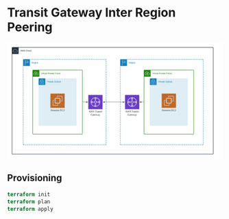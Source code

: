 # Transit Gateway Inter Region Peering
![Architecture](asset/architecture.png)

## Provisioning
```terraform
terraform init
terraform plan
terraform apply
```